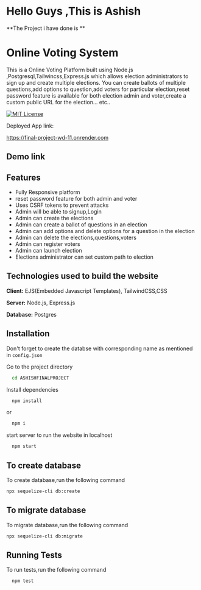 # Hello Guys ,This is Ashish

**The Project i have done is **
# Online Voting System
This is a Online Voting Platform built using Node.js ,Postgresql,Tailwincss,Express.js which allows election administrators to sign up and 
create multiple elections. You can create ballots of multiple questions,add options to question,add voters for particular election,reset 
password feature is available for both election admin and voter,create a custom public URL for the election... etc..



[![MIT License](https://img.shields.io/badge/Platform-Deployed-green.svg)](https://choosealicense.com/licenses/mit/)

Deployed App link: 

https://final-project-wd-11.onrender.com

## Demo link


## Features


- Fully Responsive platform
- reset password feature for both admin and voter
- Uses CSRF tokens to prevent attacks 
- Admin will be able to signup,Login
- Admin can create the elections
- Admin can create a ballot of questions in an election
- Admin can add options and delete options for a question in the election
- Admin can delete the elections,questions,voters
- Admin can register voters
- Admin can launch election
- Elections administrator can set custom path to election



## Technologies used to build the website

**Client:** EJS(Embedded Javascript Templates), TailwindCSS,CSS

**Server:** Node.js, Express.js

**Database:** Postgres


## Installation

Don't forget to create the databse with corresponding name as mentioned in `config.json`



Go to the project directory

```bash
  cd ASHISHFINALPROJECT
```

Install dependencies

```bash
  npm install
```
or
```bash
  npm i
```
start server to run the website in localhost

```bash
  npm start
```
## To create database

To create database,run the following command

```bash
npx sequelize-cli db:create
```
## To migrate database

To migrate database,run the following command

```bash
npx sequelize-cli db:migrate
```

## Running Tests

To run tests,run the following command

```bash
  npm test
```
